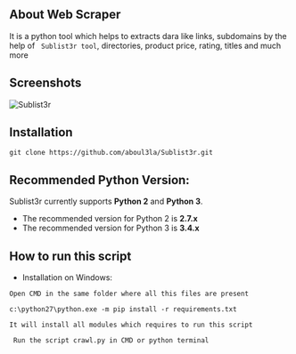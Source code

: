 ## About Web Scraper

It is a python tool which helps to extracts dara like links, subdomains by the help of ` Sublist3r tool`, directories, product price, rating, titles and much more 

## Screenshots

![Sublist3r](http://www.secgeek.net/images/Sublist3r.png "Sublist3r in action")


## Installation

```
git clone https://github.com/aboul3la/Sublist3r.git
```

## Recommended Python Version:

Sublist3r currently supports **Python 2** and **Python 3**.

* The recommended version for Python 2 is **2.7.x**
* The recommended version for Python 3 is **3.4.x**

## How to run this script

- Installation on Windows:
```
Open CMD in the same folder where all this files are present

c:\python27\python.exe -m pip install -r requirements.txt

It will install all modules which requires to run this script
```

```
 Run the script crawl.py in CMD or python terminal
```

